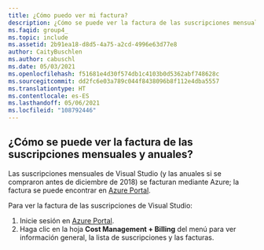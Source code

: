 ```yaml
---
title: ¿Cómo puedo ver mi factura?
description: ¿Cómo se puede ver la factura de las suscripciones mensuales y anuales de Visual Studio?
ms.faqid: group4_
ms.topic: include
ms.assetid: 2b91ea18-d8d5-4a75-a2cd-4996e63d77e8
author: CaityBuschlen
ms.author: cabuschl
ms.date: 05/03/2021
ms.openlocfilehash: f51681e4d30f574db1c4103b0d5362abf748628c
ms.sourcegitcommit: dd2fc6e03a789c044f8438096b8f112e4dba5557
ms.translationtype: HT
ms.contentlocale: es-ES
ms.lasthandoff: 05/06/2021
ms.locfileid: "108792446"
---
```

## <a name="how-do-i-view-my-invoice-for-monthly-and-annual-subscriptions"></a>¿Cómo se puede ver la factura de las suscripciones mensuales y anuales?

Las suscripciones mensuales de Visual Studio (y las anuales si se compraron antes de diciembre de 2018) se facturan mediante Azure; la factura se puede encontrar en [Azure Portal](https://portal.azure.com/). 

Para ver la factura de las suscripciones de Visual Studio:
1. Inicie sesión en [Azure Portal](https://portal.azure.com/). 
0. Haga clic en la hoja **Cost Management + Billing** del menú para ver información general, la lista de suscripciones y las facturas. 